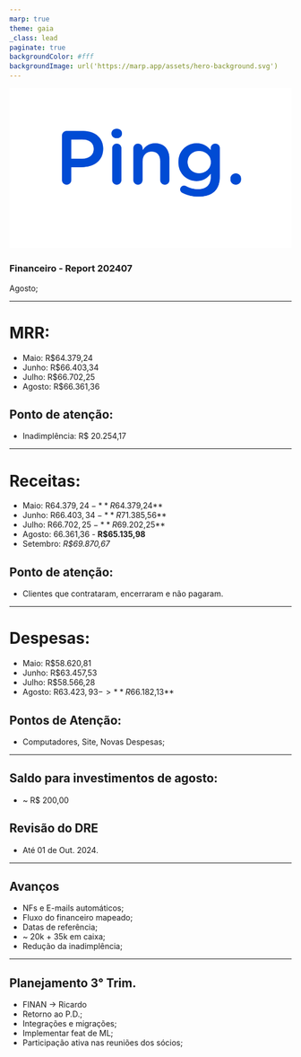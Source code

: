```yaml
---
marp: true
theme: gaia
_class: lead
paginate: true
backgroundColor: #fff
backgroundImage: url('https://marp.app/assets/hero-background.svg')
---
```

<style>
  :root {
    --color-background: #ddd;
    --color-background-code: #ccc;
    --color-background-paginate: rgba(128, 128, 128, 0.05);
    --color-foreground: #345;
    --color-highlight: #0954dd;
    --color-highlight-hover: #aaf;
    --color-highlight-heading: #99c;
    --color-header: #0954dd;
    --color-header-shadow: transparent;
  }
</style>


![bg left:40% 100%](logo_ping.png)


### **Financeiro - Report 202407**

Agosto;

---

# MRR:
- Maio: R$64.379,24
- Junho: R$66.403,34
- Julho: R$66.702,25
- Agosto: R$66.361,36

## Ponto de atenção: 
 - Inadimplência: R$ 20.254,17
 
---

# Receitas:

- Maio: R$64.379,24 - **R$64.379,24**
- Junho: R$66.403,34 - **R$71.385,56**
- Julho: R$66.702,25 - **R$69.202,25**
- Agosto: 66.361,36 - **R$65.135,98**
- Setembro: *R$69.870,67*

## Ponto de atenção: 
 - Clientes que contrataram, encerraram e não pagaram.

--- 
# Despesas:		
- Maio: R$58.620,81
- Junho: R$63.457,53
- Julho: R$58.566,28
- Agosto: R$63.423,93 -> **R$66.182,13**

## Pontos de Atenção: 
 - Computadores, Site, Novas Despesas;
---


## Saldo para investimentos de agosto:

- ~ R\$ 200,00

## Revisão do DRE
 - Até 01 de Out. 2024.

 ---
## Avanços

- NFs e E-mails automáticos;
- Fluxo do financeiro mapeado;
- Datas de referência;
- ~ 20k + 35k em caixa;
- Redução da inadimplência;

---
## Planejamento 3° Trim.

- FINAN -> Ricardo
- Retorno ao P.D.;
- Integrações e migrações;
- Implementar feat de ML;
- Participação ativa nas reuniões dos sócios;


